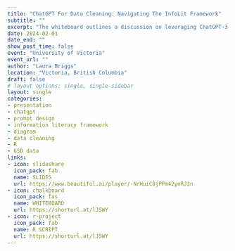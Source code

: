 ```yaml
---
title: "ChatGPT For Data Cleaning: Navigating The InfoLit Framework"
subtitle: ""
excerpt: "The whiteboard outlines a discussion on leveraging ChatGPT-3.5 to streamline data cleaning tasks in R. It features a flow diagram highlighting the iterative steps involved in the process and demonstrates how the information literacy framework is relevant. To illustrate the concept, a complex example utilizing a regular expression is provided alongside the diagram. You can download the R script for the example."
date: 2024-02-01
date_end: ""
show_post_time: false
event: "University of Victoria"
event_url: ""
author: "Laura Briggs"
location: "Victoria, British Columbia"
draft: false
# layout options: single, single-sidebar
layout: single
categories:
- presentation
- chatgpt
- prompt design
- information literacy framework
- diagram
- data cleaning
- R
- GSD data
links:
- icon: slideshare
  icon_pack: fab
  name: SLIDES
  url: https://www.beautiful.ai/player/-NrHuiC8jPPm42yeRJ3n
- icon: chalkboard
  icon_pack: fas
  name: WHITEBOARD
  url: https://shorturl.at/lJSWY
- icon: r-project
  icon_pack: fab
  name: R SCRIPT
  url: https://shorturl.at/lJSWY
---
```




